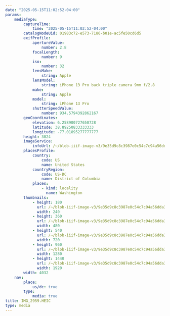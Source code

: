 ```yaml
---
date: "2025-05-15T11:02:52-04:00"
params:
    mediaType:
        captureTime:
            time: "2025-05-15T11:02:52-04:00"
        catalogNodeUid: 01983c72-e573-7186-b01e-ac5fe50cd6d5
        exifProfile:
            apertureValue:
                number: 2.8
            focalLength:
                number: 9
            iso:
                number: 32
            lensMake:
                string: Apple
            lensModel:
                string: iPhone 13 Pro back triple camera 9mm f/2.8
            make:
                string: Apple
            model:
                string: iPhone 13 Pro
            shutterSpeedValue:
                number: 934.5794392862167
        geoCoordinates:
            elevation: 6.258900727650728
            latitude: 38.89250833333333
            longitude: -77.01895277777777
        height: 3024
        imageService:
            infoUrl: /~/blob-iiif-image-v3/9e35d9c8c3987e0c54c7c94a56dda3d7f9f09bb1f809ce8c759e8b2736b2efe0/info.json
        placesProfile:
            country:
                code: US
                name: United States
            countryRegion:
                code: US-DC
                name: District of Columbia
            places:
                - kind: locality
                  name: Washington
        thumbnails:
            - height: 180
              url: /~/blob-iiif-image-v3/9e35d9c8c3987e0c54c7c94a56dda3d7f9f09bb1f809ce8c759e8b2736b2efe0/full/240%2C180/0/default.jpg
              width: 240
            - height: 360
              url: /~/blob-iiif-image-v3/9e35d9c8c3987e0c54c7c94a56dda3d7f9f09bb1f809ce8c759e8b2736b2efe0/full/480%2C360/0/default.jpg
              width: 480
            - height: 540
              url: /~/blob-iiif-image-v3/9e35d9c8c3987e0c54c7c94a56dda3d7f9f09bb1f809ce8c759e8b2736b2efe0/full/720%2C540/0/default.jpg
              width: 720
            - height: 960
              url: /~/blob-iiif-image-v3/9e35d9c8c3987e0c54c7c94a56dda3d7f9f09bb1f809ce8c759e8b2736b2efe0/full/1280%2C960/0/default.jpg
              width: 1280
            - height: 1440
              url: /~/blob-iiif-image-v3/9e35d9c8c3987e0c54c7c94a56dda3d7f9f09bb1f809ce8c759e8b2736b2efe0/full/1920%2C1440/0/default.jpg
              width: 1920
        width: 4032
    nav:
        place:
            us/dc: true
        type:
            media: true
title: IMG_2959.HEIC
type: media
---
```

